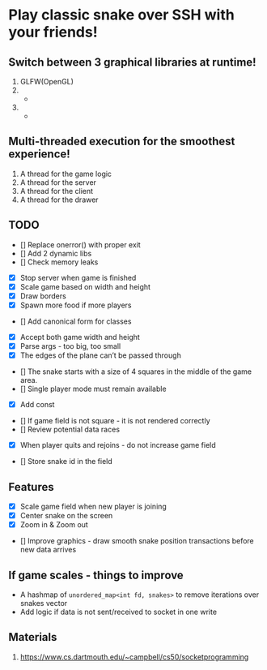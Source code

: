 # Play classic snake over SSH with your friends!

## Switch between 3 graphical libraries at runtime!

1. GLFW(OpenGL)
2. -
3. -

## Multi-threaded execution for the smoothest experience!

1. A thread for the game logic
2. A thread for the server
3. A thread for the client
4. A thread for the drawer

## TODO

- [] Replace onerror() with proper exit
- [] Add 2 dynamic libs
- [] Check memory leaks
- [x] Stop server when game is finished
- [x] Scale game based on width and height
- [x] Draw borders
- [x] Spawn more food if more players
- [] Add canonical form for classes
- [x] Accept both game width and height
- [x] Parse args - too big, too small
- [x] The edges of the plane can’t be passed through
- [] The snake starts with a size of 4 squares in the middle of the game area.
- [] Single player mode must remain available
- [x] Add const
- [] If game field is not square - it is not rendered correctly
- [] Review potential data races
- [x] When player quits and rejoins - do not increase game field
- [] Store snake id in the field

## Features

- [x] Scale game field when new player is joining
- [x] Center snake on the screen
- [x] Zoom in & Zoom out
- [] Improve graphics - draw smooth snake position transactions before new data arrives

## If game scales - things to improve

- A hashmap of `unordered_map<int fd, snakes>` to remove iterations over snakes vector
- Add logic if data is not sent/received to socket in one write

## Materials

1. https://www.cs.dartmouth.edu/~campbell/cs50/socketprogramming
